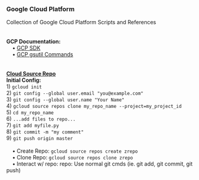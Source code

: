 <h3>Google Cloud Platform
</h3><!--<img src="" class="inline"/>-->
Collection of Google Cloud Platform Scripts and References 
<br>
<br>
<br><b>GCP Documentation:</b>
<br>&nbsp;&nbsp;&nbsp;&nbsp;&bull;&nbsp;<a href="https://cloud.google.com/sdk/docs/">GCP SDK</a>
<br>&nbsp;&nbsp;&nbsp;&nbsp;&bull;&nbsp;<a href="https://cloud.google.com/storage/docs/gsutil">GCP gsutil Commands</a>
<br>
<br>
<br><b><a href="https://cloud.google.com/source-repositories/docs/">Cloud Source Repo</a></b> 
<br><b>Initial Config:</b>
<br>1) <code>gcloud init</code>
<br>2) <code>git config --global user.email "you@example.com"</code>
<br>3) <code>git config --global user.name "Your Name"</code>
<br>4) <code>gcloud source repos clone my_repo_name --project=my_project_id</code>
<br>5) <code>cd my_repo_name</code>
<br>6) <code>...add files to repo...</code>
<br>7) <code>git add myfile.py</code>
<br>8) <code>git commit -m "my comment"</code>
<br>9) <code>git push origin master</code>
<br>
<br>&nbsp;&nbsp;&nbsp;&nbsp;&bull;&nbsp;Create Repo: <code>gcloud source repos create zrepo</code>
<br>&nbsp;&nbsp;&nbsp;&nbsp;&bull;&nbsp;Clone Repo:  <code>gcloud source repos clone zrepo</code>
<br>&nbsp;&nbsp;&nbsp;&nbsp;&bull;&nbsp;Interact w/ repo: repo: Use normal git cmds (ie. git add, git commit, git push)
<br>
